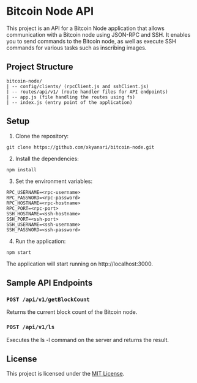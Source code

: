 # Bitcoin Node API

This project is an API for a Bitcoin Node application that allows communication with a Bitcoin node using JSON-RPC and SSH. It enables you to send commands to the Bitcoin node, as well as execute SSH commands for various tasks such as inscribing images.

## Project Structure

```
bitcoin-node/
| -- config/clients/ (rpcClient.js and sshClient.js)
| -- routes/api/v1/ (route handler files for API endpoints)
| -- app.js (file handling the routes using fs)
| -- index.js (entry point of the application)
```

## Setup
1. Clone the repository:

```
git clone https://github.com/xkyanari/bitcoin-node.git
```

2. Install the dependencies:

```
npm install
```

3. Set the environment variables:

```
RPC_USERNAME=<rpc-username>
RPC_PASSWORD=<rpc-password>
RPC_HOSTNAME=<rpc-hostname>
RPC_PORT=<rpc-port>
SSH_HOSTNAME=<ssh-hostname>
SSH_PORT=<ssh-port>
SSH_USERNAME=<ssh-username>
SSH_PASSWORD=<ssh-password>
```

4. Run the application:

```
npm start
```

The application will start running on http://localhost:3000.

## Sample API Endpoints

### `POST /api/v1/getBlockCount`
Returns the current block count of the Bitcoin node.

### `POST /api/v1/ls`
Executes the ls -l command on the server and returns the result.

## License
This project is licensed under the [MIT License](https://opensource.org/licenses/MIT).
